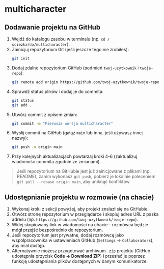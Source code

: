 # multicharacter

## Dodawanie projektu na GitHub
1. Wejdź do katalogu zasobu w terminalu (np. `cd /ścieżka/do/multicharacter`).
2. Zainicjuj repozytorium Git (jeśli jeszcze tego nie zrobiłeś):
   ```bash
   git init
   ```
3. Dodaj zdalne repozytorium GitHub (podmień `twoj-uzytkownik` i `twoje-repo`):
   ```bash
   git remote add origin https://github.com/twoj-uzytkownik/twoje-repo.git
   ```
4. Sprawdź status plików i dodaj je do commita:
   ```bash
   git status
   git add .
   ```
5. Utwórz commit z opisem zmian:
   ```bash
   git commit -m "Pierwsza wersja multicharacter"
   ```
6. Wyślij commit na GitHub (gałąź `main` lub inna, jeśli używasz innej nazwy):
   ```bash
   git push -u origin main
   ```
7. Przy kolejnych aktualizacjach powtarzaj kroki 4–6 (zaktualizuj wiadomość commita zgodnie ze zmianami).

> Jeśli repozytorium na GitHubie jest już zainicjowane z plikami (np. README), zanim wykonasz `git push`, pobierz je lokalnie poleceniem `git pull --rebase origin main`, aby uniknąć konfliktów.

## Udostępnianie projektu w rozmowie (na chacie)
1. Wykonaj kroki z sekcji powyżej, aby projekt znalazł się na GitHubie.
2. Otwórz stronę repozytorium w przeglądarce i skopiuj adres URL z paska adresu (np. `https://github.com/twoj-uzytkownik/twoje-repo`).
3. Wklej skopiowany link w wiadomości na chacie – rozmówca będzie mógł przejść bezpośrednio do repozytorium.
4. Jeśli repozytorium jest prywatne, dodaj rozmówcę jako współpracownika w ustawieniach GitHub (`Settings` → `Collaborators`), aby miał dostęp.
5. Alternatywnie możesz przygotować archiwum `.zip` projektu (GitHub udostępnia przycisk **Code → Download ZIP**) i przesłać je poprzez funkcję udostępniania plików dostępnych w danym komunikatorze.
